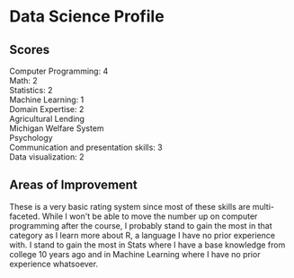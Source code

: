 # Data Science Profile

## Scores
Computer Programming: 4  
Math: 2  
Statistics: 2  
Machine Learning: 1  
Domain Expertise: 2  
    Agricultural Lending  
    Michigan Welfare System  
    Psychology  
Communication and presentation skills: 3  
Data visualization: 2  

## Areas of Improvement

These is a very basic rating system since most of these skills are multi-faceted. While I won't be able to move the number up on computer programming after the course, I probably stand to gain the most in that category as I learn more about R, a language I have no prior experience with. I stand to gain the most in Stats where I have a base knowledge from college 10 years ago and in Machine Learning where I have no prior experience whatsoever.